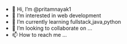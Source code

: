 - 👋 Hi, I’m @pritamnayak1
- 👀 I’m interested in web development
- 🌱 I’m currently learning fullstack,java,python
- 💞️ I’m looking to collaborate on ...
- 📫 How to reach me ...

<!---
pritamnayak1/pritamnayak1 is a ✨ special ✨ repository because its `README.md` (this file) appears on your GitHub profile.
You can click the Preview link to take a look at your changes.
--->
